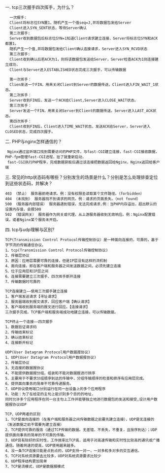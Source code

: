 一. tcp三次握手四次挥手，为什么？

      一次握手:
      Client将标志位SYN置1，随机产生一个值seq=J,并将数据包发给Server 
      Client进入SYN_SENT状态，等待Server确认
      第二次握手:
      Server收到数据包后标志位SYN=1知道Client请求建立连接，Server将标志位SYN和ACK都置1，
      随机产生一个值,并将数据包发给Client确认连接请求，Server进入SYN_RCVD状态
      第三次握手:
      Client收到确认后若ACK为1，则将该数据包发送给Server，Server检查ACK为1则连接建立成功，
      Client与Server进入ESTABLISHED状态完成三次握手，可以传输数据

      第一次挥手：
      Clien发送一个FIN，用来关闭Client到Server的数据传送，Client进入FIN_WAIT_1状态。
      第二次挥手：
      Server收到FIN后，发送一个ACK给Client,Server进入CLOSE_WAIT状态。
      第三次挥手：
      Server发送一个FIN，用来关闭Server到Client的数据传送，Server进入LAST_ACK状态。
      第四次挥手：
      Client收到FIN后，Client进入TIME_WAIT状态，发送ACK给Server，Server进入CLOSED状态，完成四次握手。
   
二. PHP与nginx怎样通信的？

     Nginx通过监听端口找到需要访问的PHP文件，与fast-CGI建立连接，fast-CGI接收数据，PHP-fpm管理fast-CGI进程，挂了就重新启动，
     fast-CGI执行PHP程序，完成数据获取后通过该连接把数据返回给Nginx，Nginx返回给客户端
     
三. 常见的http状态码有哪些？分别发生的场景是什么？分别是怎么处理排查定位到这些状态码，并解决？

    403 （禁止） 服务器拒绝请求。例：没有权限去读取某个文件路径。（forbidden）
    404 （未找到） 服务器找不到请求的网页。例：请求的页面丢失。（not found）
    500 （服务器内部错误） 服务器遇到错误，无法完成请求.例：当PHP内存溢出，超出默认的设置内存值，会报500
    502 （错误网关） 服务器作为网关或代理，从上游服务器收到无效响应。例：Nginx配置错误，或者Nginx某个服务未开启。

四. tcp与udp理解与区别?
    
    TCP(Transmission Control Protocol传输控制协议）是一种面向连接的，可靠的，基于字节流的传输通信协议。
    1、tcp(Transmission Control Protocol传输控制协议)
    2、传输层协议
    3、原因：应用层需要可靠的连接，但是IP层没有这样的流机制
    4、面向连接，即在客户端和服务器之间发送数据之间，必须先建立连接
    5、位于应用层和IP层之间
    6、连接需要建立三次握手、四次挥手断开连接
    7、传输数据时可靠的
    
    TCP连接建立——使用三次握手建立连接
    1、客户端发送请求【寻址请求】
    2、服务器端收到报文请求，回应客户端【确认请求】
    3、客户端收到服务端的报文进行回应。【连接请求】
    三次握手完成，TCP客户端和服务端成功地建立连接，可以传输数据。
    
    TCP终止一个连接——四次握手
    1、数据验证请求码
    2、传输结束标记
    3、确认结束标记
    4、连接断开标记
    
    UDP(User Datagram Protocol用户数据报协议)
    1、UDP(User Datagram Protocol用户数据报协议)
    2、传输层协议
    3、无连接的数据报协议
    4、不能提供数据报分组，组装和不能对数据报进行排序
    5、主要用于不要求分组顺序到达的传输中，分组传输顺序的检查和排序有应用层完成。
    6、提供面向事务的简单不可靠传递服务。
    7、UDP协议使用端口分别运行在同一台设备上的多个应用程序
    8、功能：为了在给定的主句上能识别多个目的的地址，
    同时允许多个应用程序在同一台主句上工作并能够独立地进行数据包的发送和接受,设计用户数据报协议UDP

    TCP、UDP两者的区别
    1、TCP是面向连接的（在客户端和服务器之间传输数据之前要先建立连接），UDP是无连接的（发送数据之前不需要先建立连接）
    2、TCP提供可靠的服务（通过TCP传输的数据。无差错，不丢失，不重复，且按序到达）；UDP提供面向事务的简单的不可靠的传输。
    3、UDP具有较好的实时性，工作效率比TCP高，适用于对高速传输和实时性比较高的通讯或广播通信。随着网速的提高，UDP使用越来越多。
    4、没一条TCP连接只能是点到点的，UDP支持一对一，一对多和多对多的交互通信。
    5、TCP对系统资源要去比较多，UDP对系统资源要求比较少
    6、UDP程序结构更加简单
    7、TCP是流模式，UDP是数据报模式



